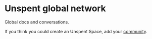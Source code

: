# Unspent global network
Global docs and conversations.

If you think you could create an Unspent Space, add your [community](https://github.com/unspentspace/global/issues/new?assignees=&labels=community&projects=&template=add-community.md&title=New+Community).
